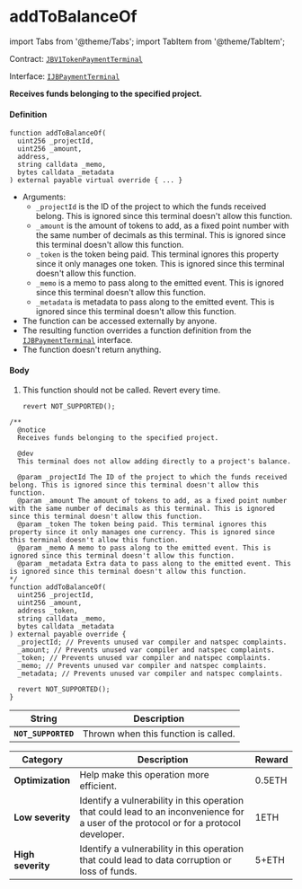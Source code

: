 # addToBalanceOf

import Tabs from '@theme/Tabs';
import TabItem from '@theme/TabItem';

Contract: [`JBV1TokenPaymentTerminal`](/docs/dev/v2/contracts/or-payment-terminals/jbv1tokenpaymentterminal/README.md)​‌

Interface: [`IJBPaymentTerminal`](/docs/dev/v2/interfaces/ijbpaymentterminal.md)

<Tabs>
<TabItem value="Step by step" label="Step by step">

**Receives funds belonging to the specified project.**

#### Definition

```
function addToBalanceOf(
  uint256 _projectId,
  uint256 _amount,
  address,
  string calldata _memo,
  bytes calldata _metadata
) external payable virtual override { ... }
```

* Arguments:
  * `_projectId` is the ID of the project to which the funds received belong. This is ignored since this terminal doesn't allow this function.
  * `_amount` is the amount of tokens to add, as a fixed point number with the same number of decimals as this terminal. This is ignored since this terminal doesn't allow this function.
  * `_token` is the token being paid. This terminal ignores this property since it only manages one token. This is ignored since this terminal doesn't allow this function.
  * `_memo` is a memo to pass along to the emitted event. This is ignored since this terminal doesn't allow this function.
  * `_metadata` is metadata to pass along to the emitted event. This is ignored since this terminal doesn't allow this function.
* The function can be accessed externally by anyone.
* The resulting function overrides a function definition from the [`IJBPaymentTerminal`](/docs/dev/v2/interfaces/ijbpaymentterminal.md) interface.
* The function doesn't return anything.

#### Body

1.  This function should not be called. Revert every time.

    ```
    revert NOT_SUPPORTED();
    ```

</TabItem>

<TabItem value="Code" label="Code">

```
/**
  @notice
  Receives funds belonging to the specified project.

  @dev
  This terminal does not allow adding directly to a project's balance.

  @param _projectId The ID of the project to which the funds received belong. This is ignored since this terminal doesn't allow this function.
  @param _amount The amount of tokens to add, as a fixed point number with the same number of decimals as this terminal. This is ignored since this terminal doesn't allow this function.
  @param _token The token being paid. This terminal ignores this property since it only manages one currency. This is ignored since this terminal doesn't allow this function.
  @param _memo A memo to pass along to the emitted event. This is ignored since this terminal doesn't allow this function.
  @param _metadata Extra data to pass along to the emitted event. This is ignored since this terminal doesn't allow this function.
*/
function addToBalanceOf(
  uint256 _projectId,
  uint256 _amount,
  address _token,
  string calldata _memo,
  bytes calldata _metadata
) external payable override {
  _projectId; // Prevents unused var compiler and natspec complaints.
  _amount; // Prevents unused var compiler and natspec complaints.
  _token; // Prevents unused var compiler and natspec complaints.
  _memo; // Prevents unused var compiler and natspec complaints.
  _metadata; // Prevents unused var compiler and natspec complaints.

  revert NOT_SUPPORTED();
}
```

</TabItem>

<TabItem value="Errors" label="Errors">

| String                       | Description                                             |
| ---------------------------- | ------------------------------------------------------- |
| **`NOT_SUPPORTED`** | Thrown when this function is called. |

</TabItem>

<TabItem value="Bug bounty" label="Bug bounty">

| Category          | Description                                                                                                                            | Reward |
| ----------------- | -------------------------------------------------------------------------------------------------------------------------------------- | ------ |
| **Optimization**  | Help make this operation more efficient.                                                                                               | 0.5ETH |
| **Low severity**  | Identify a vulnerability in this operation that could lead to an inconvenience for a user of the protocol or for a protocol developer. | 1ETH   |
| **High severity** | Identify a vulnerability in this operation that could lead to data corruption or loss of funds.                                        | 5+ETH  |

</TabItem>
</Tabs>
